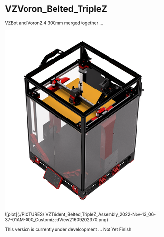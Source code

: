 # VZVoron_Belted_TripleZ
 VZBot and Voron2.4 300mm merged together ...

 ![plot](./PICTURES/VZTrident_Belted_TripleZ_Assembly_2022-Nov-13.png)
 ![plot](./PICTURES/ VZTrident_Belted_TripleZ_Assembly_2022-Nov-13_06-37-01AM-000_CustomizedView21609202370.png)


 This version is currently under developpment ... Not Yet Finish
